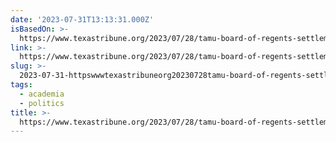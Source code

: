 ```yaml
---
date: '2023-07-31T13:13:31.000Z'
isBasedOn: >-
  https://www.texastribune.org/2023/07/28/tamu-board-of-regents-settlement-mcelroy/
link: >-
  https://www.texastribune.org/2023/07/28/tamu-board-of-regents-settlement-mcelroy/
slug: >-
  2023-07-31-httpswwwtexastribuneorg20230728tamu-board-of-regents-settlement-mcelroy
tags:
  - academia
  - politics
title: >-
  https://www.texastribune.org/2023/07/28/tamu-board-of-regents-settlement-mcelroy/
---
```


